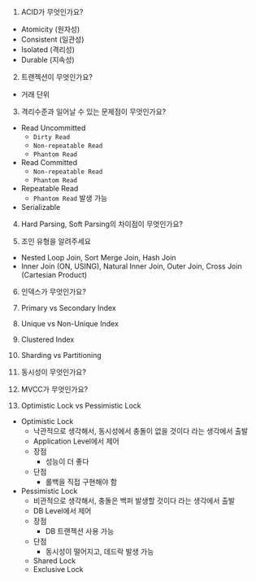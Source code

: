 1. ACID가 무엇인가요?
- Atomicity (원자성)
- Consistent (일관성)
- Isolated (격리성)
- Durable (지속성)

2. 트랜젝션이 무엇인가요?
- 거래 단위

3. 격리수준과 일어날 수 있는 문제점이 무엇인가요?
- Read Uncommitted
  - `Dirty Read`
  - `Non-repeatable Read`
  - `Phantom Read`
- Read Committed
  - `Non-repeatable Read`
  - `Phantom Read`
- Repeatable Read
  - `Phantom Read` 발생 가능
- Serializable

4. Hard Parsing, Soft Parsing의 차이점이 무엇인가요?

5. 조인 유형을 알려주세요
- Nested Loop Join, Sort Merge Join, Hash Join
- Inner Join (ON, USING), Natural Inner Join, Outer Join, Cross Join (Cartesian Product)

6. 인덱스가 무엇인가요? 

7. Primary vs Secondary Index

8. Unique vs Non-Unique Index

9. Clustered Index

10. Sharding vs Partitioning

11. 동시성이 무엇인가요?

12. MVCC가 무엇인가요?

13. Optimistic Lock vs Pessimistic Lock
- Optimistic Lock
  - 낙관적으로 생각해서, 동시성에서 충돌이 없을 것이다 라는 생각에서 출발
  - Application Level에서 제어
  - 장점
    - 성능이 더 좋다
  - 단점
    - 롤백을 직접 구현해야 함
- Pessimistic Lock
  - 비관적으로 생각해서, 충돌은 백퍼 발생할 것이다 라는 생각에서 출발
  - DB Level에서 제어
  - 장점
    - DB 트랜젝션 사용 가능
  - 단점
    - 동시성이 떨어지고, 데드락 발생 가능
  - Shared Lock
  - Exclusive Lock
